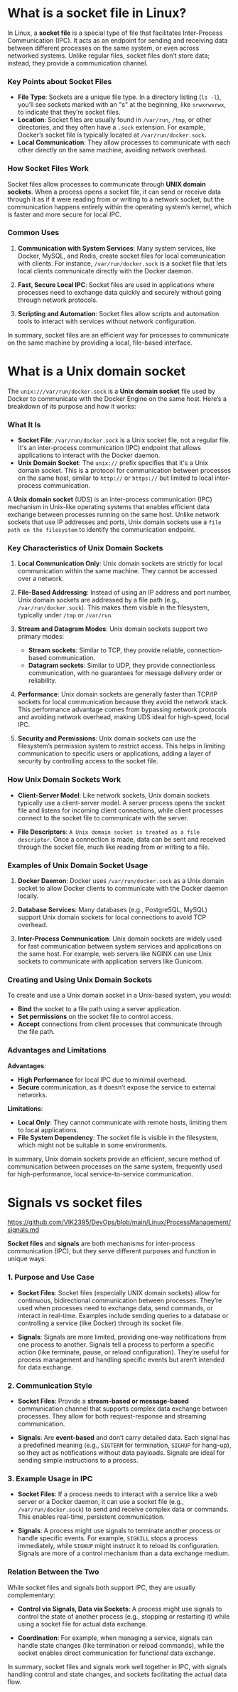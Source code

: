 # What is a socket file in Linux?

In Linux, a **socket file** is a special type of file that facilitates Inter-Process Communication (IPC). It acts as an endpoint for sending and receiving data between different processes on the same system, or even across networked systems. Unlike regular files, socket files don’t store data; instead, they provide a communication channel.

### Key Points about Socket Files
- **File Type**: Sockets are a unique file type. In a directory listing (`ls -l`), you’ll see sockets marked with an "s" at the beginning, like `srwxrwxrwx`, to indicate that they’re socket files.
- **Location**: Socket files are usually found in `/var/run`, `/tmp`, or other directories, and they often have a `.sock` extension. For example, Docker’s socket file is typically located at `/var/run/docker.sock`.
- **Local Communication**: They allow processes to communicate with each other directly on the same machine, avoiding network overhead.
  
### How Socket Files Work
Socket files allow processes to communicate through **UNIX domain sockets**. When a process opens a socket file, it can send or receive data through it as if it were reading from or writing to a network socket, but the communication happens entirely within the operating system’s kernel, which is faster and more secure for local IPC.

### Common Uses
1. **Communication with System Services**: Many system services, like Docker, MySQL, and Redis, create socket files for local communication with clients. For instance, `/var/run/docker.sock` is a socket file that lets local clients communicate directly with the Docker daemon.

2. **Fast, Secure Local IPC**: Socket files are used in applications where processes need to exchange data quickly and securely without going through network protocols.

3. **Scripting and Automation**: Socket files allow scripts and automation tools to interact with services without network configuration. 

In summary, socket files are an efficient way for processes to communicate on the same machine by providing a local, file-based interface.

# What is a Unix domain socket

The `unix:///var/run/docker.sock` is a **Unix domain socket** file used by Docker to communicate with the Docker Engine on the same host. Here’s a breakdown of its purpose and how it works:

### What It Is
- **Socket File**: `/var/run/docker.sock` is a Unix socket file, not a regular file. It's an inter-process communication (IPC) endpoint that allows applications to interact with the Docker daemon.
- **Unix Domain Socket**: The `unix://` prefix specifies that it's a Unix domain socket. This is a protocol for communication between processes on the same host, similar to `http://` or `https://` but limited to local inter-process communication.

A **Unix domain socket** (UDS) is an inter-process communication (IPC) mechanism in Unix-like operating systems that enables efficient data exchange between processes running on the same host. Unlike network sockets that use IP addresses and ports, Unix domain sockets use a `file path on the filesystem` to identify the communication endpoint.

### Key Characteristics of Unix Domain Sockets

1. **Local Communication Only**: Unix domain sockets are strictly for local communication within the same machine. They cannot be accessed over a network.

2. **File-Based Addressing**: Instead of using an IP address and port number, Unix domain sockets are addressed by a file path (e.g., `/var/run/docker.sock`). This makes them visible in the filesystem, typically under `/tmp` or `/var/run`.

3. **Stream and Datagram Modes**: Unix domain sockets support two primary modes:
   - **Stream sockets**: Similar to TCP, they provide reliable, connection-based communication.
   - **Datagram sockets**: Similar to UDP, they provide connectionless communication, with no guarantees for message delivery order or reliability.

4. **Performance**: Unix domain sockets are generally faster than TCP/IP sockets for local communication because they avoid the network stack. This performance advantage comes from bypassing network protocols and avoiding network overhead, making UDS ideal for high-speed, local IPC.

5. **Security and Permissions**: Unix domain sockets can use the filesystem’s permission system to restrict access. This helps in limiting communication to specific users or applications, adding a layer of security by controlling access to the socket file.

### How Unix Domain Sockets Work
- **Client-Server Model**: Like network sockets, Unix domain sockets typically use a client-server model. A server process opens the socket file and listens for incoming client connections, while client processes connect to the socket file to communicate with the server.
  
- **File Descriptors**: `A Unix domain socket is treated as a file descriptor`. Once a connection is made, data can be sent and received through the socket file, much like reading from or writing to a file.

### Examples of Unix Domain Socket Usage
1. **Docker Daemon**: Docker uses `/var/run/docker.sock` as a Unix domain socket to allow Docker clients to communicate with the Docker daemon locally.
  
2. **Database Services**: Many databases (e.g., PostgreSQL, MySQL) support Unix domain sockets for local connections to avoid TCP overhead.

3. **Inter-Process Communication**: Unix domain sockets are widely used for fast communication between system services and applications on the same host. For example, web servers like NGINX can use Unix sockets to communicate with application servers like Gunicorn.

### Creating and Using Unix Domain Sockets
To create and use a Unix domain socket in a Unix-based system, you would:
- **Bind** the socket to a file path using a server application.
- **Set permissions** on the socket file to control access.
- **Accept** connections from client processes that communicate through the file path.

### Advantages and Limitations
**Advantages**:
- **High Performance** for local IPC due to minimal overhead.
- **Secure** communication, as it doesn’t expose the service to external networks.

**Limitations**:
- **Local Only**: They cannot communicate with remote hosts, limiting them to local applications.
- **File System Dependency**: The socket file is visible in the filesystem, which might not be suitable in some environments.

In summary, Unix domain sockets provide an efficient, secure method of communication between processes on the same system, frequently used for high-performance, local service-to-service communication.

# Signals vs socket files

https://github.com/VIK2395/DevOps/blob/main/Linux/ProcessManagement/signals.md

**Socket files** and **signals** are both mechanisms for inter-process communication (IPC), but they serve different purposes and function in unique ways:

### 1. Purpose and Use Case
- **Socket Files**: Socket files (especially UNIX domain sockets) allow for continuous, bidirectional communication between processes. They’re used when processes need to exchange data, send commands, or interact in real-time. Examples include sending queries to a database or controlling a service (like Docker) through its socket file.
  
- **Signals**: Signals are more limited, providing one-way notifications from one process to another. Signals tell a process to perform a specific action (like terminate, pause, or reload configuration). They’re useful for process management and handling specific events but aren’t intended for data exchange.

### 2. Communication Style
- **Socket Files**: Provide a **stream-based or message-based** communication channel that supports complex data exchange between processes. They allow for both request-response and streaming communication.
  
- **Signals**: Are **event-based** and don’t carry detailed data. Each signal has a predefined meaning (e.g., `SIGTERM` for termination, `SIGHUP` for hang-up), so they act as notifications without data payloads. Signals are ideal for sending simple instructions to a process.

### 3. Example Usage in IPC
- **Socket Files**: If a process needs to interact with a service like a web server or a Docker daemon, it can use a socket file (e.g., `/var/run/docker.sock`) to send and receive complex data or commands. This enables real-time, persistent communication.

- **Signals**: A process might use signals to terminate another process or handle specific events. For example, `SIGKILL` stops a process immediately, while `SIGHUP` might instruct it to reload its configuration. Signals are more of a control mechanism than a data exchange medium.

### Relation Between the Two
While socket files and signals both support IPC, they are usually complementary:
- **Control via Signals, Data via Sockets**: A process might use signals to control the state of another process (e.g., stopping or restarting it) while using a socket file for actual data exchange.
  
- **Coordination**: For example, when managing a service, signals can handle state changes (like termination or reload commands), while the socket enables direct communication for functional data exchange.

In summary, socket files and signals work well together in IPC, with signals handling control and state changes, and sockets facilitating the actual data flow.
